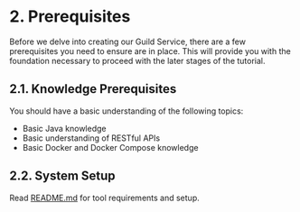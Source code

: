 # 2. Prerequisites

Before we delve into creating our Guild Service, there are a few prerequisites you need to ensure are in place. This will provide you with the foundation necessary to proceed with the later stages of the tutorial.

## 2.1. Knowledge Prerequisites

You should have a basic understanding of the following topics:

- Basic Java knowledge
- Basic understanding of RESTful APIs
- Basic Docker and Docker Compose knowledge

## 2.2. System Setup

Read [README.md](../README.md#prerequisites) for tool requirements and setup.
